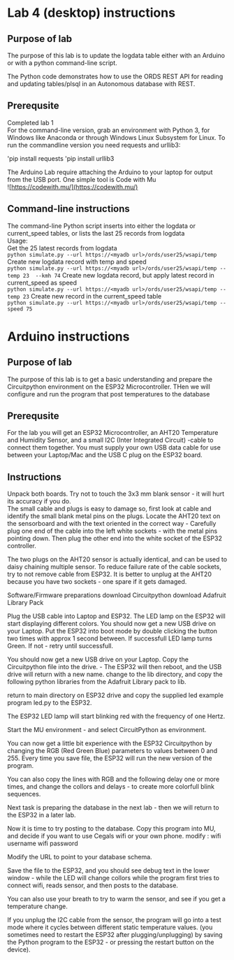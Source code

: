 # Lab 4 (desktop) instructions

## Purpose of lab

The purpose of this lab is to update the logdata table either with an Arduino or with a python command-line script.

The Python code demonstrates how to use the ORDS REST API for reading and updating tables/plsql in an Autonomous database with REST.  

## Prerequsite

Completed lab 1  
For the command-line version, grab an environment with Python 3, for Windows like Anaconda or through Windows Linux Subsystem for Linux.
To run the commandline version you need requests and urllib3:

'pip install requests
'pip install urllib3

The Arduino Lab require attaching the Arduino to your laptop for output from the USB port.
One simple tool is Code with Mu  
![https://codewith.mu/](https://codewith.mu/)  


## Command-line instructions

The command-line Python script inserts into either the logdata or current_speed tables, or lists the last 25 records from logdata  
Usage:  
Get the 25 latest records from logdata  
`python simulate.py --url https://<myadb url>/ords/user25/wsapi/temp` 
Create new logdata record with temp and speed  
`python simulate.py --url https://<myadb url>/ords/user25/wsapi/temp --temp 23  --kmh 74` 
Create new logdata record, but apply latest record in current_speed as speed  
`python simulate.py --url https://<myadb url>/ords/user25/wsapi/temp --temp 23` 
Create new record in the current_speed table  
`python simulate.py --url https://<myadb url>/ords/user25/wsapi/temp --speed 75` 

# Arduino instructions

## Purpose of lab

The purpose of this lab is to get a basic understanding and prepare the Circuitpython environment on the ESP32 Microcontroller.
THen we will configure and run the program that post temperatures to the database

## Prerequsite

For the lab you will get an ESP32 Microcontroller, an AHT20 Temperature and Humidity Sensor, and a small I2C (Inter Integrated Circuit) -cable to connect them together.
You must supply your own USB data cable for use between your Laptop/Mac and the USB C plug on the ESP32 board. 

## Instructions

Unpack both boards. Try not to touch the 3x3 mm blank sensor - it will hurt its accuracy if you do.  
The small cable and plugs is easy to damage so, first look at cable and identify the small blank metal pins on the plugs.  Locate the AHT20 text on the sensorboard and with the text oriented in the correct way - Carefully plug one end of the cable into the left white sockets - with the metal pins pointing down.  Then plug the other end into the white socket of the ESP32 controller.

The two plugs on the AHT20 sensor is actually identical, and can be used to daisy chaining multiple sensor.  To reduce failure rate of the cable sockets, try to not remove cable from ESP32.  It is better to unplug at the AHT20 because you have two sockets - one spare if it gets damaged.

Software/Firmware preparations
download Circuitpython
download Adafruit Library Pack

Plug the USB cable into Laptop and ESP32.
The LED lamp on the ESP32 will start displaying different colors.
You should now get a new USB drive on your Laptop.
Put the ESP32 into boot mode by double clicking the button two times with approx 1 second between.  If successfull LED lamp turns Green.  If not - retry until successfull.

You should now get a new USB drive on your Laptop.
Copy the Circuitpython file into the drive. - The ESP32 will then reboot, and the USB drive will return with a new name.
change to the lib directory, and copy the following python libraries from the Adafruit Library pack to lib.


return to main directory on ESP32 drive and copy the supplied led example program led.py to the ESP32.

The ESP32 LED lamp will start blinking red with the frequency of one Hertz.

Start the MU environment - and select CircuitPython as environment.

You can now get a little bit experience with the ESP32 Circuitpython by changing the RGB (Red Green Blue) parameters to values between 0 and 255.  Every time you save file, the ESP32 will run the new version of the program.

You can also copy the lines with RGB and the following delay one or more times, and change the collors and delays - to create more colorfull blink sequences.

Next task is preparing the database in the next lab - then we will return to the ESP32 in a later lab.

Now it is time to try posting to the database.
Copy this program into MU, and decide if you want to use Cegals wifi or your own phone.
modify :
wifi username
wifi password

Modify the URL to point to your database schema.

Save the file to the ESP32, and you should see debug text in the lower window - while the LED will change collors while the program first tries to connect wifi, reads sensor, and then posts to the database.

You can also use your breath to try to warm the sensor, and see if you get a temperature change.

If you unplug the I2C cable from the sensor, the program will go into a test mode where it cycles between different static temperature values. (you sometimes need to restart the ESP32 after plugging/unplugging) by saving the Python program to the ESP32 - or pressing the restart button on the device).

  





